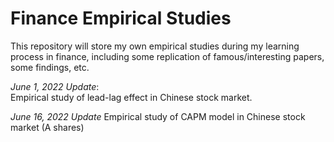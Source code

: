 # Finance Empirical Studies
This repository will store my own empirical studies during my learning process in finance, including some replication of famous/interesting papers, some findings, etc.

*June 1, 2022 Update*:      
Empirical study of lead-lag effect in Chinese stock market.

*June 16, 2022 Update*
Empirical study of CAPM model in Chinese stock market (A shares)
